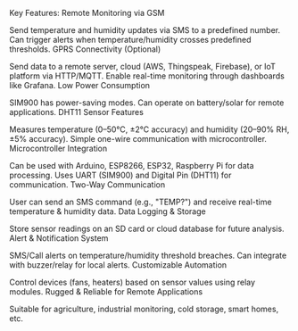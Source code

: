 Key Features:
Remote Monitoring via GSM

Send temperature and humidity updates via SMS to a predefined number.
Can trigger alerts when temperature/humidity crosses predefined thresholds.
GPRS Connectivity (Optional)

Send data to a remote server, cloud (AWS, Thingspeak, Firebase), or IoT platform via HTTP/MQTT.
Enable real-time monitoring through dashboards like Grafana.
Low Power Consumption

SIM900 has power-saving modes.
Can operate on battery/solar for remote applications.
DHT11 Sensor Features

Measures temperature (0–50°C, ±2°C accuracy) and humidity (20–90% RH, ±5% accuracy).
Simple one-wire communication with microcontroller.
Microcontroller Integration

Can be used with Arduino, ESP8266, ESP32, Raspberry Pi for data processing.
Uses UART (SIM900) and Digital Pin (DHT11) for communication.
Two-Way Communication

User can send an SMS command (e.g., "TEMP?") and receive real-time temperature & humidity data.
Data Logging & Storage

Store sensor readings on an SD card or cloud database for future analysis.
Alert & Notification System

SMS/Call alerts on temperature/humidity threshold breaches.
Can integrate with buzzer/relay for local alerts.
Customizable Automation

Control devices (fans, heaters) based on sensor values using relay modules.
Rugged & Reliable for Remote Applications

Suitable for agriculture, industrial monitoring, cold storage, smart homes, etc.
